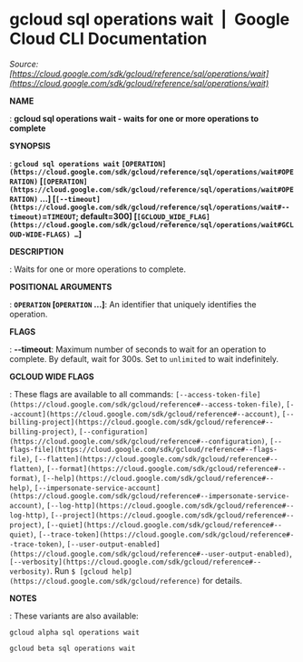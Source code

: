 # gcloud sql operations wait  |  Google Cloud CLI Documentation

*Source: [https://cloud.google.com/sdk/gcloud/reference/sql/operations/wait](https://cloud.google.com/sdk/gcloud/reference/sql/operations/wait)*

**NAME**

: **gcloud sql operations wait - waits for one or more operations to complete**

**SYNOPSIS**

: **`gcloud sql operations wait` `[OPERATION](https://cloud.google.com/sdk/gcloud/reference/sql/operations/wait#OPERATION)` [`[OPERATION](https://cloud.google.com/sdk/gcloud/reference/sql/operations/wait#OPERATION)` …] [`[--timeout](https://cloud.google.com/sdk/gcloud/reference/sql/operations/wait#--timeout)`=`TIMEOUT`; default=300] [`[GCLOUD_WIDE_FLAG](https://cloud.google.com/sdk/gcloud/reference/sql/operations/wait#GCLOUD-WIDE-FLAGS) …`]**

**DESCRIPTION**

: Waits for one or more operations to complete.

**POSITIONAL ARGUMENTS**

: **`OPERATION` [`OPERATION` …]**:
An identifier that uniquely identifies the operation.

**FLAGS**

: **--timeout**:
Maximum number of seconds to wait for an operation to complete. By default, wait
for 300s. Set to `unlimited` to wait indefinitely.

**GCLOUD WIDE FLAGS**

: These flags are available to all commands: `[--access-token-file](https://cloud.google.com/sdk/gcloud/reference#--access-token-file)`,
`[--account](https://cloud.google.com/sdk/gcloud/reference#--account)`, `[--billing-project](https://cloud.google.com/sdk/gcloud/reference#--billing-project)`,
`[--configuration](https://cloud.google.com/sdk/gcloud/reference#--configuration)`,
`[--flags-file](https://cloud.google.com/sdk/gcloud/reference#--flags-file)`,
`[--flatten](https://cloud.google.com/sdk/gcloud/reference#--flatten)`, `[--format](https://cloud.google.com/sdk/gcloud/reference#--format)`, `[--help](https://cloud.google.com/sdk/gcloud/reference#--help)`, `[--impersonate-service-account](https://cloud.google.com/sdk/gcloud/reference#--impersonate-service-account)`,
`[--log-http](https://cloud.google.com/sdk/gcloud/reference#--log-http)`,
`[--project](https://cloud.google.com/sdk/gcloud/reference#--project)`, `[--quiet](https://cloud.google.com/sdk/gcloud/reference#--quiet)`, `[--trace-token](https://cloud.google.com/sdk/gcloud/reference#--trace-token)`, `[--user-output-enabled](https://cloud.google.com/sdk/gcloud/reference#--user-output-enabled)`,
`[--verbosity](https://cloud.google.com/sdk/gcloud/reference#--verbosity)`.
Run `$ [gcloud help](https://cloud.google.com/sdk/gcloud/reference)` for details.

**NOTES**

: These variants are also available:

```
gcloud alpha sql operations wait
```

```
gcloud beta sql operations wait
```